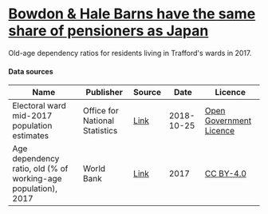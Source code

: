 # [Bowdon & Hale Barns have the same share of pensioners as Japan](https://www.trafforddatalab.io/charticles/2019-04-04-old-age-dependency-ratio)

Old-age dependency ratios for residents living in Trafford's wards in 2017.

#### Data sources

| Name          | Publisher     | Source        | Date          | Licence       |
| ------------- | ------------- | ------------- | ------------- | ------------- |
| Electoral ward mid-2017 population estimates | Office for National Statistics | [Link](https://www.ons.gov.uk/peoplepopulationandcommunity/populationandmigration/populationestimates/datasets/wardlevelmidyearpopulationestimatesexperimental) | 2018-10-25 | [Open Government Licence](http://www.nationalarchives.gov.uk/doc/open-government-licence/version/3/) |
| Age dependency ratio, old (% of working-age population), 2017 | World Bank | [Link](https://data.worldbank.org/indicator/SP.POP.DPND.OL) | 2017 | [CC BY-4.0](https://creativecommons.org/licenses/by/4.0) |
